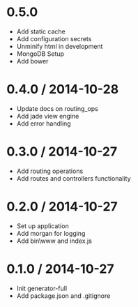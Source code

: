 # 0.5.0

- Add static cache
- Add configuration secrets
- Unminify html in development
- MongoDB Setup
- Add bower

# 0.4.0 / 2014-10-28

- Update docs on routing_ops
- Add jade view engine
- Add error handling

# 0.3.0 / 2014-10-27

- Add routing operations
- Add routes and controllers functionality

# 0.2.0 / 2014-10-27

- Set up application
- Add morgan for logging
- Add bin\www and index.js

# 0.1.0 / 2014-10-27

- Init generator-full
- Add package.json and .gitignore
